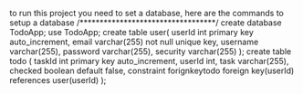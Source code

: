 to run this project you need to set a database, here are the commands to setup a database
/**********************************/
create database TodoApp;
use TodoApp;
create table user(
	userId int primary key auto_increment,
    email varchar(255) not null unique key,
    username varchar(255),
    password varchar(255),
    security varchar(255)
);
create table todo (
	taskId int primary key auto_increment,
    userId int,
    task varchar(255),
    checked boolean default false,
    constraint forignkeytodo foreign key(userId) references user(userId)
);
